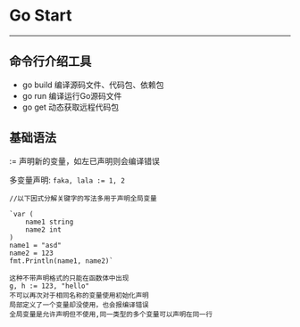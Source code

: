 # Go Start #

----------


## 命令行介绍工具 ##

- go build 编译源码文件、代码包、依赖包
- go run 编译运行Go源码文件
- go get 动态获取远程代码包

## 基础语法 ##

:= 声明新的变量，如左已声明则会编译错误

多变量声明: `faka, lala := 1, 2`

	//以下因式分解关键字的写法多用于声明全局变量

	`var (
		name1 string
		name2 int
	)
	name1 = "asd"
	name2 = 123
	fmt.Println(name1, name2)`

	这种不带声明格式的只能在函数体中出现
    g, h := 123, "hello"
    不可以再次对于相同名称的变量使用初始化声明
	局部定义了一个变量却没使用，也会报编译错误
	全局变量是允许声明但不使用,同一类型的多个变量可以声明在同一行